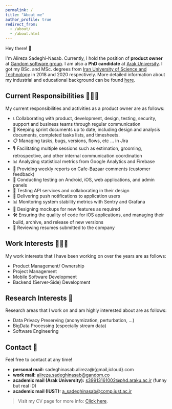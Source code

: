 ```yaml
---
permalink: /
title: "About me"
author_profile: true
redirect_from: 
  - /about/
  - /about.html
---
```


Hey there! 👋

I'm Alireza Sadeghi-Nasab. Currently, I hold the position of **product owner** at [Gandom software group](http://gandom.co). I am also a **PhD candidate** at [Arak University](http://araku.ac.ir). I got my BSc. and MSc. degrees from [Iran University of Science and Technology](http://www.iust.ac.ir) in 2018 and 2020 respectively.  More detailed information about my industrial and educational background can be found [here](https://alirezasn.ir/cv/).

## Current Responsibilities 👷🏻‍♂️

My current responsibilities and activities as a product owner are as follows:

* 📞 Collaborating with product, development, design, testing, security, support and business teams through regular communication
* 📑 Keeping sprint documents up to date, including design and analysis documents, completed tasks lists, and timesheets.
* 📋 Managing tasks, bugs, versions, flows, etc ... in Jira
* 🎙 Facilitating multiple sessions such as estimation, grooming, retrospective, and other internal communication coordination
* 📊 Analyzing statistical metrics from Google Analytics and Firebase
* 📱 Providing weekly reports on Cafe-Bazaar comments (customer feedback)
* 🧪 Conducting testing on Android, iOS, web applications, and admin panels
* 🧪 Testing API services and collaborating in their design
* 📡 Delivering push notifications to application users
* 📊 Monitoring system stability metrics with Sentry and Grafana
* 🎨 Designing mockups for new features as required
* 🛠 Ensuring the quality of code for iOS applications, and managing their build, archive, and release of new versions
* 🧾 Reviewing resumes submitted to the company

## Work Interests 👨🏻‍💻

My work interests that I have been working on over the years are as follows:

* Product Management/ Ownership
* Project Management
* Mobile Software Development
* Backend (Server-Side) Development

## Research Interests 🔬

Research areas that I work on and am highly interested about are as follows:

* Data Privacy Preserving (anonymization, perturbation, ...)
* BigData Processing (especially stream data)
* Software Engineering

## Contact 📧

Feel free to contact at any time!

* **personal mail:** sadeghinasab.alireza@{gmail,icloud}.com
* **work mail:** alireza.sadeghinasab@gandom.co
* **academic mail (Arak University):** s39913161002@phd.araku.ac.ir (funny but real :D)
* **academic mail (IUST):** a_sadeghinasab@comp.iust.ac.ir

> Visit my CV page for more info: [Click here](https://www.alirezasn.ir/cv/).
